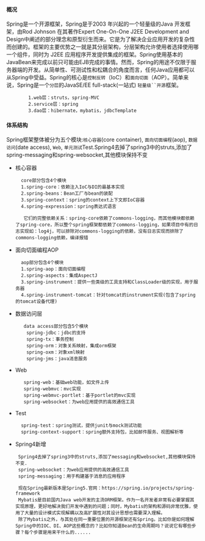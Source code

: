 #### 概况
Spring是一个开源框架，Spring是于2003 年兴起的一个轻量级的Java 开发框架，由Rod Johnson 在其著作Expert One-On-One J2EE Development and Design中阐述的部分理念和原型衍生而来。它是为了解决企业应用开发的复杂性而创建的。框架的主要优势之一就是其分层架构，分层架构允许使用者选择使用哪一个组件，同时为 J2EE 应用程序开发提供集成的框架。Spring使用基本的JavaBean来完成以前只可能由EJB完成的事情。然而，Spring的用途不仅限于服务器端的开发。从简单性、可测试性和松耦合的角度而言，任何Java应用都可以从Spring中受益。Spring的核心是`控制反转`（IoC）和`面向切面`（AOP）。简单来说，Spring是一个`分层`的JavaSE/EE full-stack(一站式) `轻量级``开源`框架。
            
            1.web层：struts，spring-MVC
            2.service层：spring
            3.dao层：hibernate，mybatis，jdbcTemplate

#### 体系结构
Spring框架整体被分为五个模块:`核心容器`(core container), `面向切面编程`(aop), `数据访问`(date access), `Web`, `单元测试`Test.Spring4去掉了spring3中的struts,添加了spring-messaging和spring-websocket,其他模块保持不变
* 核心容器
     
        core部分包含4个模块
        1.spring-core：依赖注入IoC与DI的最基本实现
        2.spring-beans：Bean工厂与bean的装配
        3.spring-context：spring的context上下文即IoC容器 
        4.spring-expression：spring表达式语言

         它们的完整依赖关系：spring-core依赖了commons-logging，而其他模块都依赖了spring-core，所以整个spring框架都依赖了commons-logging，如果项目中有的日志实现如：log4j，可以排除对commons-logging的依赖，没有日志实现而排除了commons-logging依赖，编译报错
* 面向切面编程AOP

        aop部分包含4个模块 
        1.spring-aop：面向切面编程
        2.spring-aspects：集成AspectJ
        3.spring-instrument：提供一些类级的工具支持和ClassLoader级的实现，用于服务器
        4.spring-instrument-tomcat：针对tomcat的instrument实现(包含了spring的tomcat设备代理)
* 数据访问层

         data access部分包含5个模块
          spring-jdbc：jdbc的支持
          spring-tx：事务控制
          spring-orm：对象关系映射，集成orm框架
          spring-oxm：对象xml映射
          spring-jms：java消息服务
* Web

         spring-web：基础web功能，如文件上传
         spring-webmvc：mvc实现
         spring-webmvc-portlet：基于portlet的mvc实现
         spring-websocket：为web应用提供的高效通信工具
* Test

        spring-test：spring测试，提供junit与mock测试功能
        spring-context-support：spring额外支持包，比如邮件服务、视图解析等
* Spring4新增

       Spring4去掉了spring3中的struts,添加了messaging和websocket,其他模块保持不变.
       spring-websocket：为web应用提供的高效通信工具
       spring-messaging：用于构建基于消息的应用程序
       
       现在Spring最新版本是Spring5.官网：https://spring.io/projects/spring-framework
       Mybatis是目前国内Java web开发的主流ORM框架。作为一名开发者非常有必要掌握其实现原理，更好地解决我们开发中遇到的问题；同时，Mybatis的架构和源码非常优雅，使用了大量的设计模式实现解耦以及高扩展性对其设计思想也需要深入理解。
       除了Mybatis之外，与其处在同一重要位置的开源框架还有Spring。比如你是如何理解Spring中的IOC、DI、AOP这些概念的？比如你知道Bean的生命周期吗？说说它有哪些步骤？每个步骤是用来干什么的......
